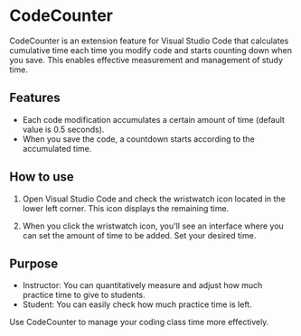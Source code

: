 # CodeCounter

CodeCounter is an extension feature for Visual Studio Code that calculates cumulative time each time you modify code and starts counting down when you save. This enables effective measurement and management of study time.

## Features

- Each code modification accumulates a certain amount of time (default value is 0.5 seconds).
- When you save the code, a countdown starts according to the accumulated time.

## How to use

1. Open Visual Studio Code and check the wristwatch icon located in the lower left corner. This icon displays the remaining time.

2. When you click the wristwatch icon, you'll see an interface where you can set the amount of time to be added. Set your desired time.

## Purpose

- Instructor: You can quantitatively measure and adjust how much practice time to give to students.
- Student: You can easily check how much practice time is left.

Use CodeCounter to manage your coding class time more effectively.